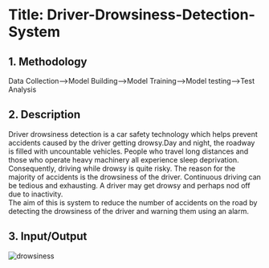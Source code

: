 # Title: Driver-Drowsiness-Detection-System
## 1. Methodology
Data Collection-->Model Building-->Model Training-->Model testing-->Test Analysis
## 2. Description
Driver drowsiness detection is a car safety technology which helps prevent accidents caused by the driver getting drowsy.Day and night, the roadway is filled with uncountable vehicles. People who travel long distances and those who operate heavy machinery all experience sleep deprivation. Consequently, driving while drowsy is quite risky. The reason for the majority of accidents is the drowsiness of the driver. Continuous driving can be tedious and exhausting. A driver may get drowsy and perhaps nod off due to inactivity.\
The aim of this is system to reduce the number of accidents on the road by detecting the drowsiness of the driver and warning them using an alarm.
## 3. Input/Output
![drowsiness](https://user-images.githubusercontent.com/100441835/208160917-766a4fa9-bfed-4a1f-9224-a2e93026d4c7.png)



